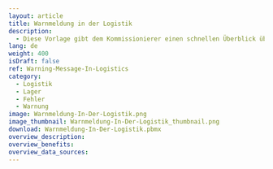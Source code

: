 ```yaml
---
layout: article
title: Warnmeldung in der Logistik
description: 
  - Diese Vorlage gibt dem Kommissionierer einen schnellen Überblick über die wichtigsten Ein- und Auslagerungen und warnt bei Problemen durch eine rot aufblinkende Anzeige. Indem Sie Ihre Datenquellen hinzufügen und das Skript anpassen, können Sie diese Vorlage für Ihre Bedürfnisse verwenden.
lang: de
weight: 400
isDraft: false
ref: Warning-Message-In-Logistics
category:
  - Logistik
  - Lager
  - Fehler
  - Warnung
image: Warnmeldung-In-Der-Logistik.png
image_thumbnail: Warnmeldung-In-Der-Logistik_thumbnail.png
download: Warnmeldung-In-Der-Logistik.pbmx
overview_description:
overview_benefits:
overview_data_sources:
---
```

